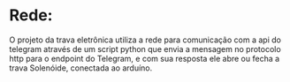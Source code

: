 # Rede:
O projeto da trava eletrônica utiliza a rede para comunicação com a api do telegram através de um script python que envia a mensagem no protocolo http para o endpoint do Telegram, e com sua resposta ele abre ou fecha a trava Solenóide, conectada ao arduíno.
